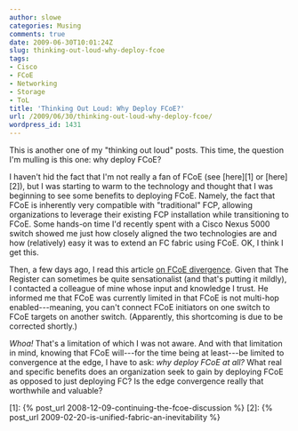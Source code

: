```yaml
---
author: slowe
categories: Musing
comments: true
date: 2009-06-30T10:01:24Z
slug: thinking-out-loud-why-deploy-fcoe
tags:
- Cisco
- FCoE
- Networking
- Storage
- ToL
title: 'Thinking Out Loud: Why Deploy FCoE?'
url: /2009/06/30/thinking-out-loud-why-deploy-fcoe/
wordpress_id: 1431
---
```


This is another one of my "thinking out loud" posts. This time, the question I'm mulling is this one: why deploy FCoE?

I haven't hid the fact that I'm not really a fan of FCoE (see [here][1] or [here][2]), but I was starting to warm to the technology and thought that I was beginning to see some benefits to deploying FCoE. Namely, the fact that FCoE is inherently very compatible with "traditional" FCP, allowing organizations to leverage their existing FCP installation while transitioning to FCoE. Some hands-on time I'd recently spent with a Cisco Nexus 5000 switch showed me just how closely aligned the two technologies are and how (relatively) easy it was to extend an FC fabric using FCoE. OK, I think I get this.

Then, a few days ago, I read this article [on FCoE divergence](http://www.theregister.co.uk/2009/06/25/fcoe_divergence/). Given that The Register can sometimes be quite sensationalist (and that's putting it mildly), I contacted a colleague of mine whose input and knowledge I trust. He informed me that FCoE was currently limited in that FCoE is not multi-hop enabled---meaning, you can't connect FCoE initiators on one switch to FCoE targets on another switch. (Apparently, this shortcoming is due to be corrected shortly.)

_Whoa!_ That's a limitation of which I was not aware. And with that limitation in mind, knowing that FCoE will---for the time being at least---be limited to convergence at the edge, I have to ask: _why deploy FCoE at all?_ What real and specific benefits does an organization seek to gain by deploying FCoE as opposed to just deploying FC? Is the edge convergence really that worthwhile and valuable?

[1]: {% post_url 2008-12-09-continuing-the-fcoe-discussion %}
[2]: {% post_url 2009-02-20-is-unified-fabric-an-inevitability %}
